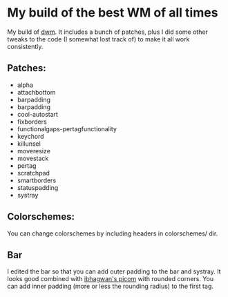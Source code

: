 # My build of the best WM of all times

My build of [dwm](https://dwm.suckless.org/). It includes a bunch of patches, plus I did some other tweaks to the code (I somewhat lost track of) to make it all work consistently.

## Patches:

- alpha
- attachbottom
- barpadding
- barpadding
- cool-autostart
- fixborders
- functionalgaps-pertagfunctionality
- keychord
- killunsel
- moveresize
- movestack
- pertag
- scratchpad
- smartborders
- statuspadding
- systray

## Colorschemes:

You can change colorschemes by including headers in colorschemes/ dir.

## Bar

I edited the bar so that you can add outer padding to the bar and systray. It looks good combined with [ibhagwan's picom](https://github.com/ibhagwan/picom) with rounded corners. You can add inner padding (more or less the rounding radius) to the first tag.
